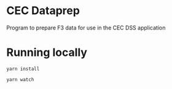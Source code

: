 # CEC Dataprep

Program to prepare F3 data for use in the CEC DSS application

# Running locally

`yarn install`

`yarn watch`
